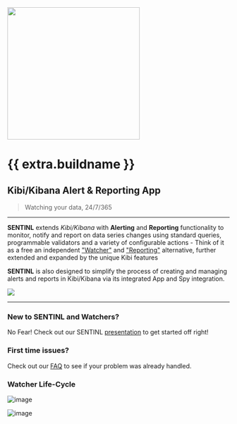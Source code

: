 <img src="https://camo.githubusercontent.com/44ce03256400f1c096ab8e96a22e43508001939b/687474703a2f2f692e696d6775722e636f6d2f7334544b7062462e706e67" width="300"/>

# {{ extra.buildname }}

## Kibi/Kibana Alert & Reporting App
> Watching your data, 24/7/365

---

**SENTINL** extends *Kibi/Kibana* with **Alerting** and **Reporting** functionality to monitor, notify and report on data series changes using standard queries, programmable validators and a variety of configurable actions - Think of it as a free an independent ["Watcher"](https://www.elastic.co/guide/en/watcher/current/introduction.html) and ["Reporting"](https://www.elastic.co/products/reporting) alternative, further extended and expanded by the unique Kibi features

**SENTINL** is also designed to simplify the process of creating and managing alerts and reports in Kibi/Kibana via its integrated  App and Spy integration.

<img src="https://camo.githubusercontent.com/d856ce1587103e465496b8b70413e1bc67b21be0/687474703a2f2f692e696d6775722e636f6d2f50734e734169792e706e67" />

---

### New to SENTINL and Watchers?
No Fear! Check out our SENTINL [presentation](https://www.slideshare.net/secret/gobTp9S3omqn9a) to get started off right!

### First time issues?
Check out our [FAQ](SENTINL-FAQ) to see if your problem was already handled.

### Watcher Life-Cycle
![image](https://user-images.githubusercontent.com/1423657/30432947-77a4506c-9963-11e7-93a0-6595fc353a8c.png)

![image](https://user-images.githubusercontent.com/1423657/30433048-bc560f7a-9963-11e7-93e3-d43a8eb3c1d3.png)

